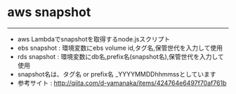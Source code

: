 # aws snapshot 
---
- aws Lambdaでsnapshotを取得するnode.jsスクリプト
- ebs snapshot : 環境変数にebs volume id,タグ名,保管世代を入力して使用  
- rds snapshot : 環境変数にdb名,prefix名(snapshot名),保管世代を入力して使用
- snapshot名は、タグ名 or prefix名 _YYYYMMDDhhmmssとしています
- 参考サイト : http://qiita.com/d-yamanaka/items/424764e6497f70af761b

